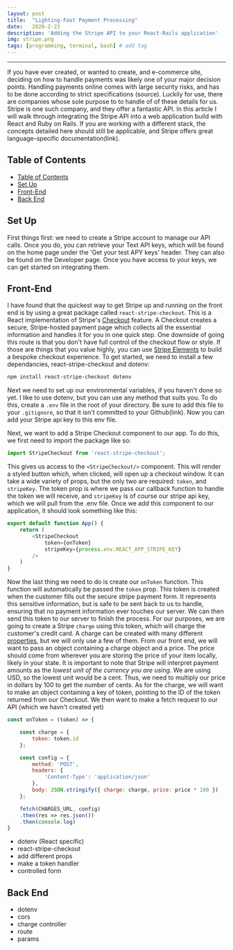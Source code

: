 ```yaml
---
layout: post
title:  "Lighting-Fast Payment Processing"
date:   2020-2-23
description: 'Adding the Stripe API to your React-Rails application'
img: stripe.png
tags: [programming, terminal, bash] # add tag
---
```

---

If you have ever created, or wanted to create, and e-commerce site, deciding on how to handle payments was likely one of your major decision points. Handling payments online comes with large security risks, and has to be done according to strict specifications (source). Luckily for use, there are companies whose sole purpose to to handle of of these details for us. Stripe is one such company, and they offer a fantastic API. In this article I will walk through integrating the Stripe API into a web application build with React and Ruby on Rails. If you are working with a different stack, the concepts detailed here should still be applicable, and Stripe offers great language-specific documentation(link).

## Table of Contents

- [Table of Contents](#table-of-contents)
- [Set Up](#set-up)
- [Front-End](#front-end)
- [Back End](#back-end)

## Set Up

First things first: we need to create a Stripe account to manage our API calls. Once you do, you can retrieve your Text API keys, which will be found on the home page under the 'Get your test APY keys' header. They can also be found on the Developer page. Once you have access to your keys, we can get started on integrating them.

## Front-End

I have found that the quickest way to get Stripe up and running on the front end is by using a great package called `react-stripe-checkout`. This is a React implementation of Stripe's [Checkout](https://stripe.com/docs/payments/checkout) feature. A Checkout creates a secure, Stripe-hosted payment page which collects all the essential information and handles it for you in one quick step. One downside of going this route is that you don't have full control of the checkout flow or style. If those are things that you value highly, you can use [Stripe Elements](https://stripe.com/docs/payments/accept-a-payment) to build a bespoke checkout experience. To get started, we need to install a few dependancies, react-stripe-checkout and dotenv:

```zsh
npm install react-stripe-checkout dotenv
```

Next we need to set up our environmental variables, if you haven't done so yet. I like to use dotenv, but you can use any method that suits you. To do this, create a `.env` file in the root of your directory. Be sure to add this file to your `.gitignore`, so that it isn't committed to your Github(link). Now you can add your Stripe api key to this env file.

Next, we want to add a Stripe Checkout component to our app. To do this, we first need to import the package like so:

```js
import StripeCheckout from 'react-stripe-checkout';
```

This gives us access to the `<StripeCheckout/>` component. This will render a styled button which, when clicked, will open up a checkout window. It can take a wide variety of props, but the only two are required: `token`, and `stripeKey`. The token prop is where we pass our callback function to handle the token we will receive, and  `stripeKey` is of course our stripe api key, which we will pull from the .env file. Once we add this component to our application, it should look something like this:

```javascript react
export default function App() {
    return (
        <StripeCheckout
            token={onToken}
            stripeKey={process.env.REACT_APP_STRIPE_KEY}
        />
    )
}
```

Now the last thing we need to do is create our `onToken` function. This function will automatically be passed the `token` prop. This token is created when the customer fills out the secure stripe payment form. It represents this sensitive information, but is safe to be sent back to us to handle, ensuring that no payment information ever touches our server. We can then send this token to our server to finish the process. For our purposes, we are going to create a Stripe `charge` using this token, which will charge the customer's credit card. A charge can be created with many different [properties](https://stripe.com/docs/api/charges), but we will only use a few of them. From our front end, we will want to pass an object containing a charge object and a price. The price should come from wherever you are storing the price of your item locally, likely in your state. It is important to note that Stripe will interpret payment amounts as the *lowest unit of the currency you are using*. We are using USD, so the lowest unit would be a cent. Thus, we need to multiply our price in dollars by 100 to get the number of cents. As for the charge, we will want to make an object containing a key of token, pointing to the ID of the token returned from our Checkout. We then want to make a fetch request to our API (which we havn't created yet)

```js
const onToken = (token) => {

    const charge = {
        token: token.id
    };

    const config = {
        method: 'POST',
        headers: {
            'Content-Type': 'application/json'
        },
        body: JSON.stringify({ charge: charge, price: price * 100 })
    };

    fetch(CHARGES_URL, config)
    .then(res => res.json())
    .then(console.log)
}
```



- dotenv (React specific)
- react-stripe-checkout
- add different props
- make a token handler
- controlled form

## Back End

- dotenv
- cors
- charge controller
- route
- params
